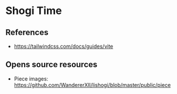# Shogi Time

## References

- https://tailwindcss.com/docs/guides/vite

## Opens source resources

- Piece images: https://github.com/WandererXII/lishogi/blob/master/public/piece